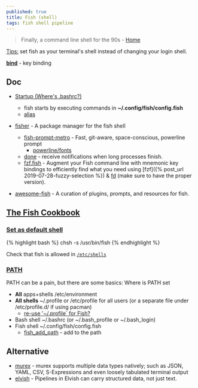 ```yaml
---
published: true
title: Fish (shell)
tags: fish shell pipeline
---
```

> Finally, a command line shell for the 90s - [Home](https://fishshell.com/#get_fish_linux)

[Tips:](https://news.ycombinator.com/item?id=27183766) set fish as your terminal's shell instead of changing your login shell.

[**bind**](https://fishshell.com/docs/current/cmds/bind.html) - key binding

## Doc
- [Startup (Where's .bashrc?)](http://fishshell.com/docs/current/tutorial.html#startup-where-s-bashrc)
	- fish starts by executing commands in **~/.config/fish/config.fish**
	- [alias](https://stackoverflow.com/questions/2762994/how-to-define-an-alias-in-fish-shell)
    
- [fisher](https://github.com/jorgebucaran/fisher) - A package manager for the fish shell 
	- [fish-prompt-metro](https://github.com/lowne/fish-prompt-metro) - Fast, git-aware, space-conscious, powerline prompt   
    	- [powerline/fonts](https://github.com/powerline/fonts)
    - [done](https://github.com/franciscolourenco/done) - receive notifications when long processes finish. 
    -  [fzf.fish](https://github.com/PatrickF1/fzf.fish) - Augment your Fish command line with mnemonic key bindings to efficiently find what you need using [fzf]({% post_url 2019-07-28-fuzzy-selection %}) & [fd](https://github.com/sharkdp/fd) (make sure to have the proper version).

- [awesome-fish](https://github.com/jorgebucaran/awesome-fish) - A curation of plugins, prompts, and resources for fish.

## [The Fish Cookbook](https://github.com/jorgebucaran/cookbook.fish)
### [Set as default shell](https://fishshell.com/docs/current/faq.html#faq-default)
{% highlight bash %}
chsh -s /usr/bin/fish
{% endhighlight %}

Check that fish is allowed in [`/etc/shells`](https://www.linuxfromscratch.org/blfs/view/5.1/postlfs/etcshells.html)

### [PATH](https://jeffmcneill.com/path-bash-shell-fish-shell/)
PATH can be a pain, but there are some basics:
Where is PATH set
- **All** apps+shells /etc/environment
- **All shells** ~/.profile or /etc/profile for all users (or a separate file under /etc/profile.d/ if using pacman)
	- [re-use '~/.profile` for Fish?](https://superuser.com/questions/446925/re-use-profile-for-fish)
- Bash shell ~/.bashrc (or ~/.bash_profile or ~/.bash_login)
- Fish shell ~/.config/fish/config.fish
	- [fish_add_path](https://fishshell.com/docs/current/cmds/fish_add_path.html) - add to the path

## Alternative
- [murex](https://murex.rocks/) - murex supports multiple data types natively; such as JSON, YAML, CSV, S-Expressions and even loosely tabulated terminal output
- [elvish](https://elv.sh/) - Pipelines in Elvish can carry structured data, not just text.
